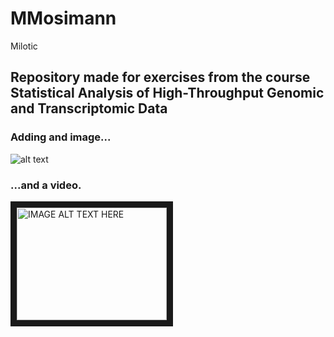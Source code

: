 # MMosimann
Milotic

## Repository made for exercises from the course **Statistical Analysis of High-Throughput Genomic and Transcriptomic Data** 


### Adding and image...
![alt text](https://thechristmassleigh.com/ocart/image/cache/data/2016/1887_f_1-500x500.jpg)

### ...and a video.

<a href="https://www.youtube.com/watch?v=DLzxrzFCyOs
" target="_blank"><img src="https://www.youtube.com/watch?v=DLzxrzFCyOs" 
alt="IMAGE ALT TEXT HERE" width="240" height="180" border="10" /></a>


